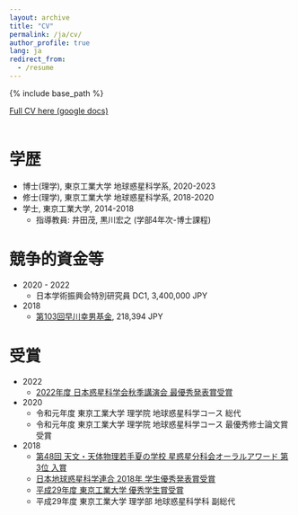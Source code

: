 ```yaml
---
layout: archive
title: "CV"
permalink: /ja/cv/
author_profile: true
lang: ja
redirect_from:
  - /resume
---
```


{% include base_path %}
<div class="wordwrap"><a href="https://docs.google.com/document/d/1TAG3oUcoeZ7Dyqj5986lEaIxrNxtyLrdcGQYeUXQBgc/edit?tab=t.0
">Full CV here (google docs)</a></div>

<br>

学歴
======
* 博士(理学), 東京工業大学 地球惑星科学系, 2020-2023
* 修士(理学), 東京工業大学 地球惑星科学系, 2018-2020
* 学士, 東京工業大学, 2014-2018
  * 指導教員: 井田茂, 黒川宏之 (学部4年次-博士課程)
  
競争的資金等
======
* 2020 - 2022
  * 日本学術振興会特別研究員 DC1, 3,400,000 JPY
* 2018
  * [第103回早川幸男基金](https://www.asj.or.jp/jp/activities/expenses/hayakawa_fund/recipients/2018/), 218,394 JPY

受賞
======
* 2022
  * [2022年度 日本惑星科学会秋季講演会 最優秀発表賞受賞](https://www.wakusei.jp/news/prize/bestpr-2022/review-presen.html)​
* 2020
  * 令和元年度 東京工業大学 理学院 地球惑星科学コース 総代​
  * 令和元年度 東京工業大学 理学院 地球惑星科学コース 最優秀修士論文賞受賞
* 2018
  * [第48回 天文・天体物理若手夏の学校 星惑星分科会オーラルアワード 第3位 入賞](http://www.astro-wakate.org/ss2018/web/file/2018proceedings_star.pdf)
  * [日本地球惑星科学連合 2018年 学生優秀発表賞受賞](http://www.jpgu.org/news/2018/2586/)
  * [平成29年度 東京工業大学 優秀学生賞受賞](http://www.eduplan.titech.ac.jp/w/register-honors/other/)
  * 平成29年度 東京工業大学 理学部 地球惑星科学科 副総代

